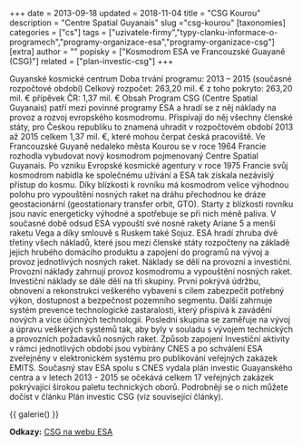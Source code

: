 +++
date = 2013-09-18
updated = 2018-11-04
title = "CSG Kourou"
description = "Centre Spatial Guyanais"
slug ="csg-kourou"
[taxonomies]
categories = ["cs"]
tags = ["uzivatele-firmy","typy-clanku-informace-o-programech","programy-organizace-esa","programy-organizace-csg"]
[extra]
author = ""
popisky = ["Kosmodrom ESA ve Francouzské Guayaně (CSG)"]
related = ["plan-investic-csg"]
+++

Guyanské kosmické centrum Doba trvání programu: 2013 – 2015 (současné rozpočtové období) Celkový rozpočet: 263,20 mil. € z toho pokryto: 263,20 mil. € přípěvek ČR: 1,37 mil. € Obsah Program CSG (Centre Spatial Guyanais) patří mezi povinné programy ESA a hradí se z něj náklady na provoz a rozvoj evropského kosmodromu. Přispívají do něj všechny členské státy, pro Českou republiku to znamená uhradit v rozpočtovém období 2013 až 2015 celkem 1,37 mil. €, které mohou čerpat česká pracoviště. Ve Francouzské Guyaně nedaleko města Kourou se v roce 1964 Francie rozhodla vybudovat nový kosmodrom pojmenovaný Centre Spatial Guyanais. Po vzniku Evropské kosmické agentury v roce 1975 Francie svůj kosmodrom nabídla ke společnému užívání a ESA tak získala nezávislý přístup do kosmu. Díky blízkosti k rovníku má kosmodrom velice výhodnou polohu pro vypouštění nosných raket na dráhu přechodnou ke dráze geostacionární (geostationary transfer orbit, GTO). Starty z blízkosti rovníku jsou navíc energeticky výhodné a spotřebuje se při nich méně paliva. V současné době odsud ESA vypouští své nosné rakety Ariane 5 a menší raketu Vega a díky smlouvě s Ruskem také Sojuz. ESA hradí zhruba dvě třetiny všech nákladů, které jsou mezi členské státy rozpočteny na základě jejich hrubého domácího produktu a zapojení do programů na vývoj a provoz jednotlivých nosných raket. Náklady se dělí na provozní a investiční. Provozní náklady zahrnují provoz kosmodromu a vypouštění nosných raket. Investiční náklady se dále dělí na tři skupiny. První pokrývá údržbu, obnovení a rekonstrukci veškerého vybavení s cílem zabezpečit potřebný výkon, dostupnost a bezpečnost pozemního segmentu. Další zahrnuje systém prevence technologické zastaralosti, který přispívá k zavádění nových a více účinných technologií. Poslední skupina se zaměřuje na vývoj a úpravu veškerých systémů tak, aby byly v souladu s vývojem technických a provozních požadavků nosných raket. Způsob zapojení Investiční aktivity v rámci jednotlivých období jsou vybírány CNES a po schválení ESA zveřejněny v elektronickém systému pro publikování veřejných zakázek EMITS. Současný stav ESA spolu s CNES vydala plán investic Guayanského centra a v letech 2013 - 2015 se očekává celkem 17 veřejných zakázek pokrývající širokou paletu technických oborů. Podrobněji se o nich můžete dočíst v článku Plán investic CSG (viz související články).

{{ galerie() }}

**Odkazy:**
[CSG na webu ESA]

[CSG na webu ESA]: http://www.esa.int/Our_Activities/Launchers/Europe_s_Spaceport/Europe_s_Spaceport2
